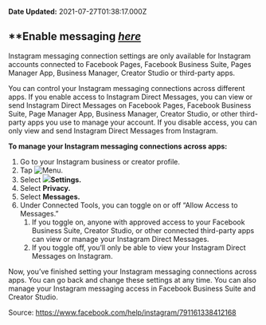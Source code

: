 **Date Updated:** 2021-07-27T01:38:17.000Z

  
## **\*\*Enable messaging [_here_](https://www.facebook.com/help/instagram/791161338412168)** 
  
  
Instagram messaging connection settings are only available for Instagram accounts connected to Facebook Pages, Facebook Business Suite, Pages Manager App, Business Manager, Creator Studio or third-party apps.

You can control your Instagram messaging connections across different apps. If you enable access to Instagram Direct Messages, you can view or send Instagram Direct Messages on Facebook Pages, Facebook Business Suite, Page Manager App, Business Manager, Creator Studio, or other third-party apps you use to manage your account. If you disable access, you can only view and send Instagram Direct Messages from Instagram.

**To manage your Instagram messaging connections across apps:**

1. Go to your Instagram business or creator profile.
2. Tap ![Menu](https://s3.amazonaws.com/cdn.freshdesk.com/data/helpdesk/attachments/production/48124232742/original/shX0lCUxyoXkzCv7yJ6JPs30YiVMwgN8Lg.png?1627330081).
3. Select ![](https://s3.amazonaws.com/cdn.freshdesk.com/data/helpdesk/attachments/production/48124232743/original/Pqlm7z_2G_Fv1DiiTP3VTCTm3Qu_-3V75w.png?1627330081)**Settings.**
4. Select **Privacy.**
5. Select **Messages.**
6. Under Connected Tools, you can toggle on or off “Allow Access to Messages.”  
   1. If you toggle on, anyone with approved access to your Facebook Business Suite, Creator Studio, or other connected third-party apps can view or manage your Instagram Direct Messages.  
   2. If you toggle off, you’ll only be able to view your Instagram Direct Messages on Instagram.

Now, you’ve finished setting your Instagram messaging connections across apps. You can go back and change these settings at any time. You can also manage your Instagram messaging access in Facebook Business Suite and Creator Studio.

  
Source: <https://www.facebook.com/help/instagram/791161338412168>